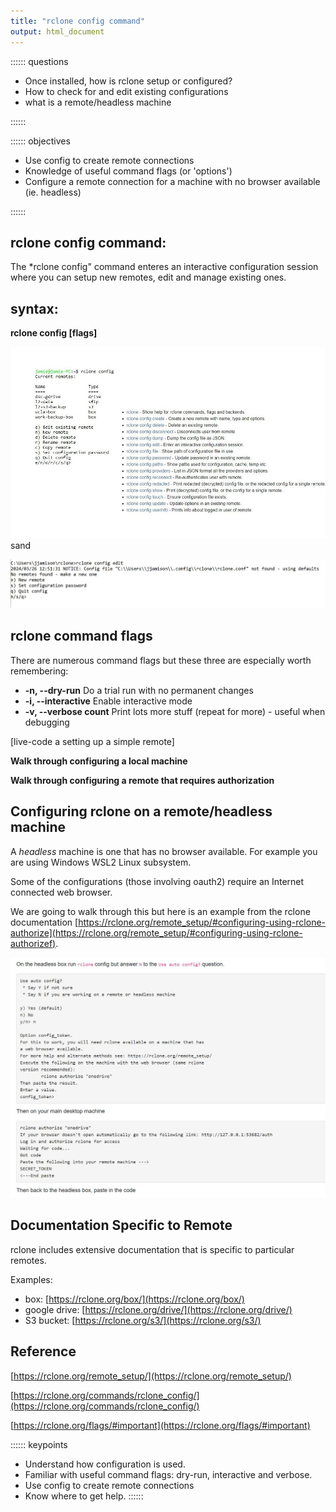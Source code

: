 ```yaml
---
title: "rclone config command"
output: html_document
---
```


:::::: questions
 - Once installed, how is rclone setup or configured?
 - How to check for and edit existing configurations
 - what is a remote/headless machine 
 
::::::

:::::: objectives
 - Use config to create remote connections
 - Knowledge of useful command flags (or 'options') 
 - Configure a remote connection for a machine with no browser available (ie. headless) 
 
::::::

## rclone config command: 

The *rclone config" command enteres an interactive configuration session where you can setup new remotes, edit and manage existing ones. 


## syntax:  
**rclone config [flags]**
 
![rclone config ](rclone-config-screen-image.jpg)  
sand

![rclone config edit ](rclone-config-interactive.JPG)


## rclone command flags

There are numerous command flags but these three are especially worth remembering:


- **-n, --dry-run**         Do a trial run with no permanent changes
- **-i, --interactive**     Enable interactive mode
- **-v, --verbose count**   Print lots more stuff (repeat for more) - useful when debugging  

[live-code a setting up a simple remote]

**Walk through configuring a local machine**

**Walk through configuring a remote that requires authorization**


## Configuring rclone on a remote/headless machine  

A *headless* machine is one that has no browser available.  For example you are using Windows WSL2 Linux subsystem. 

Some of the configurations (those involving oauth2) require an Internet connected web browser.

We are going to walk through this but here is an example from the rclone documentation [https://rclone.org/remote_setup/#configuring-using-rclone-authorize](https://rclone.org/remote_setup/#configuring-using-rclone-authorizef).

![rclone config with headless machine ](headless-machine.jpg)  


## Documentation Specific to Remote    

rclone includes extensive documentation that is specific to particular remotes.

Examples:   

- box: [https://rclone.org/box/](https://rclone.org/box/)  
- google drive: [https://rclone.org/drive/](https://rclone.org/drive/)  
- S3 bucket: [https://rclone.org/s3/](https://rclone.org/s3/)  

## Reference   

[https://rclone.org/remote_setup/](https://rclone.org/remote_setup/)  

[https://rclone.org/commands/rclone_config/](https://rclone.org/commands/rclone_config/)

[https://rclone.org/flags/#important](https://rclone.org/flags/#important)

:::::: keypoints
 - Understand how configuration is used.  
 - Familiar with useful command flags: dry-run, interactive and verbose.
 - Use config to create remote connections
 - Know where to get help.
::::::

